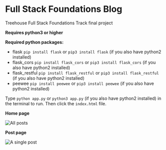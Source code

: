 # Full Stack Foundations Blog
Treehouse Full Stack Foundations Track final project

**Requires python3 or higher**

**Required python packages:**
* flask `pip install flask` or `pip3 install flask` (if you also have python2 installed)
* flask_cors `pip install flask_cors` or `pip3 install flask_cors` (if you also have python2 installed)
* flask_restful `pip install flask_restful` or `pip3 install flask_restful` (if you also have python2 installed)
* peewee `pip install peewee` or `pip3 install peewee` (if you also have python2 installed)

Type `python app.py` or `python3 app.py` (if you also have python2 installed) in the terminal to run. Then click the `index.html` file.

**Home page**

![All posts](https://i.ibb.co/Ns34cx7/Annotation-2020-03-28-210516.png)

**Post page**

![A single post](https://i.ibb.co/4KvNxLD/Annotation-2020-03-28-210517.png)

